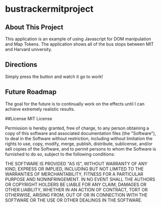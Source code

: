 # bustrackermitproject

## About This Project
This application is an example of using Javascript for DOM manipulation and Map Tokens. The application shows all of the bus stops between MIT and Harvard university.

## Directions
Simply press the button and watch it go to work!

## Future Roadmap
The goal for the future is to continually work on the effects until I can achieve extremely realistic results.

##License
MIT License

Permission is hereby granted, free of charge, to any person obtaining a copy
of this software and associated documentation files (the "Software"), to deal
in the Software without restriction, including without limitation the rights
to use, copy, modify, merge, publish, distribute, sublicense, and/or sell
copies of the Software, and to permit persons to whom the Software is
furnished to do so, subject to the following conditions:

THE SOFTWARE IS PROVIDED "AS IS", WITHOUT WARRANTY OF ANY KIND, EXPRESS OR
IMPLIED, INCLUDING BUT NOT LIMITED TO THE WARRANTIES OF MERCHANTABILITY,
FITNESS FOR A PARTICULAR PURPOSE AND NONINFRINGEMENT. IN NO EVENT SHALL THE
AUTHORS OR COPYRIGHT HOLDERS BE LIABLE FOR ANY CLAIM, DAMAGES OR OTHER
LIABILITY, WHETHER IN AN ACTION OF CONTRACT, TORT OR OTHERWISE, ARISING FROM,
OUT OF OR IN CONNECTION WITH THE SOFTWARE OR THE USE OR OTHER DEALINGS IN THE
SOFTWARE.
